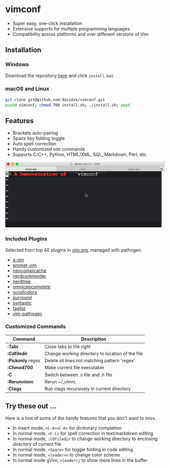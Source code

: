 # vimconf
* Super easy, one-click installation
* Extensive supports for multiple programming languages
* Compatibility across platforms and over different versions of Vim

## Installation
### Windows
Download the repository [here](https://github.com/davidxk/vimconf/archive/master.zip) and click ```install.bat```. 

### macOS and Linux
```bash
git clone git@github.com:davidxk/vimconf.git
pushd vimconf; chmod 700 install.sh; ./install.sh; popd
```

## Features
* Brackets auto-pairing
* Space key folding toggle
* Auto spell correction
* Handy customized vim commands
* Supports C/C++, Python, HTML/XML, SQL, Markdown, Perl, etc. 

![](demo.gif)

### Included Plugins
Selected from top 40 plugins in [vim.org](https://vim.sourceforge.io/scripts/script_search_results.php?keywords=&script_type=&order_by=downloads&direction=descending&search=search), managed with pathogen. 

* [a.vim](https://github.com/vim-scripts/a.vim)
* [emmet-vim](https://github.com/mattn/emmet-vim)
* [neocomplcache](https://github.com/Shougo/neocomplcache.vim)
* [nerdcommenter](https://github.com/scrooloose/nerdcommenter)
* [nerdtree](https://github.com/scrooloose/nerdtree)
* [omnicppcomplete](https://github.com/vim-scripts/OmniCppComplete)
* [scrollcolors](https://github.com/vim-scripts/ScrollColors)
* [surround](http://github.com/tpope/vim-surround)
* [syntastic](https://github.com/vim-syntastic/syntastic)
* [taglist](https://github.com/vim-scripts/taglist.vim)
* [vim-pathogen](http://github.com/tpope/vim-pathogen)

### Customized Commands
Command | Description
|-------|-----------|
**:Tabr** | Close tabs to the right
**:Cdfiledir** | Change working directory to location of the file
**:Pickonly** regex | Delete all lines not matching pattern 'regex'
**:Chmod700** | Make current file executable
**:C** | Switch between .c file and .h file
**:Rerunvimrc** | Rerun ~/\_vimrc
**:Ctags** | Run ctags recursively in current directory


## Try these out ... 
Here is a hint of some of the handy features that you don't want to miss. 

* In insert mode, ```<C-X><C-K>``` for dictionary completion
* In normal mode, ```<C-L>``` for spell correction in text/markdown editing
* In normal mode, ```:Cdfiledir``` to change working directory to enclosing directory of current file
* In normal mode, ```<Space>``` for toggle folding in code editing
* In normal mode, ```<leader>n``` to change color scheme
* In normal mode gVim, ```<leader>j``` to show more lines in the buffer. 
